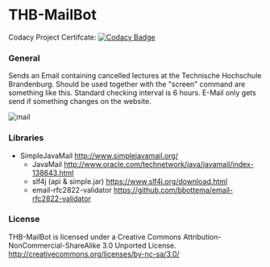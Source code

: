 # THB-MailBot

Codacy Project Certifcate: [![Codacy Badge](https://api.codacy.com/project/badge/Grade/254606c35bef4c4d98762780a1a932d4)](https://www.codacy.com/app/strumswell/THB-MailBot?utm_source=github.com&amp;utm_medium=referral&amp;utm_content=strumswell/THB-MailBot&amp;utm_campaign=Badge_Grade)

### General 

Sends an Email containing cancelled lectures at the Technische Hochschule Brandenburg. Should be used together with the "screen" command are something like this. Standard checking interval is 6 hours. E-Mail only gets send if something changes on the website. 

![mail](https://i.imgur.com/ek4JVz6.png)

### Libraries 

 - SimpleJavaMail http://www.simplejavamail.org/
   - JavaMail http://www.oracle.com/technetwork/java/javamail/index-138643.html
   - slf4j (api & simple.jar) https://www.slf4j.org/download.html
   - email-rfc2822-validator https://github.com/bbottema/email-rfc2822-validator

### License 

THB-MailBot is licensed under a Creative Commons Attribution-NonCommercial-ShareAlike 3.0 Unported License.
http://creativecommons.org/licenses/by-nc-sa/3.0/
